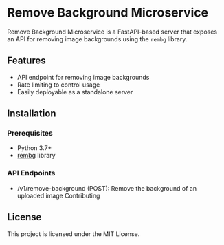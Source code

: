 # Remove Background Microservice

Remove Background Microservice is a FastAPI-based server that exposes an API for
removing image backgrounds using the `rembg` library.

## Features

- API endpoint for removing image backgrounds
- Rate limiting to control usage
- Easily deployable as a standalone server

## Installation

### Prerequisites

- Python 3.7+
- [rembg](https://github.com/danielgatis/rembg) library

### API Endpoints

- /v1/remove-background (POST): Remove the background of an uploaded image
  Contributing

## License

This project is licensed under the MIT License.


